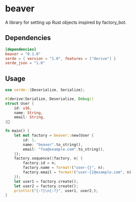 # beaver

A library for setting up Rust objects inspired by factory_bot.

## Dependencies

```toml
[dependencies]
beaver = "0.1.0"
serde = { version = "1.0", features = ["derive"] }
serde_json = "1.0"
```

## Usage

```rust
use serde::{Deserialize, Serialize};

#[derive(Serialize, Deserialize, Debug)]
struct User {
    id: u16,
    name: String,
    email: String,
}

fn main() {
    let mut factory = beaver::new(User {
        id: 1,
        name: "beaver".to_string(),
        email: "foo@example.com".to_string(),
    });
    factory.sequence(|factory, n| {
        factory.id = n;
        factory.name = format!("user-{}", n);
        factory.email = format!("user-{}@example.com", n)
    });
    let user1 = factory.create();
    let user2 = factory.create();
    println!("{:?}\n{:?}", user1, user2,);
}
```
